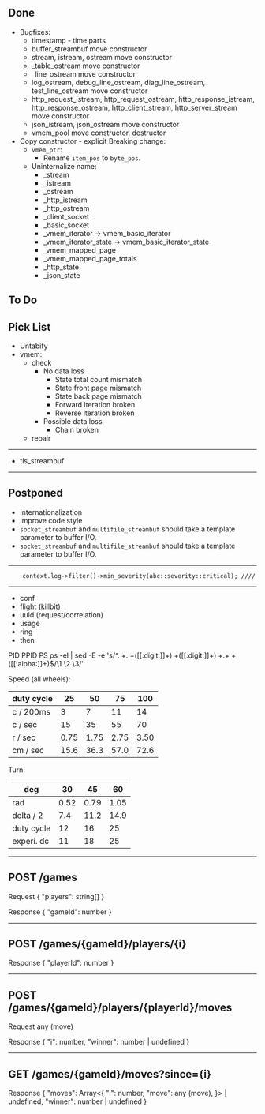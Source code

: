 ## Done
- Bugfixes:
  - timestamp - time parts
  - buffer_streambuf move constructor
  - stream, istream, ostream move constructor
  - _table_ostream move constructor
  - _line_ostream move constructor
  - log_ostream, debug_line_ostream, diag_line_ostream, test_line_ostream move constructor
  - http_request_istream, http_request_ostream, http_response_istream, http_response_ostream, http_client_stream, http_server_stream move constructor
  - json_istream, json_ostream move constructor
  - vmem_pool move constructor, destructor
- Copy constructor - explicit
Breaking change:
  - `vmem_ptr`:
    - Rename `item_pos` to `byte_pos`.
  - Uninternalize name:
    - _stream
    - _istream
    - _ostream
    - _http_istream
    - _http_ostream
    - _client_socket
    - _basic_socket
    - _vmem_iterator -> vmem_basic_iterator
    - _vmem_iterator_state -> vmem_basic_iterator_state
    - _vmem_mapped_page
    - _vmem_mapped_page_totals
    - _http_state
    - _json_state

## To Do
  
## Pick List
 - Untabify
- vmem:
  - check
    - No data loss
      - State total count mismatch
      - State front page mismatch
      - State back page mismatch
      - Forward iteration broken
      - Reverse iteration broken
    - Possible data loss
      - Chain broken
  - repair
---
- tls_streambuf
---

## Postponed
- Internationalization
- Improve code style
- `socket_streambuf` and `multifile_streambuf` should take a <Size> template parameter to buffer I/O.
- `socket_streambuf` and `multifile_streambuf` should take a <Size> template parameter to buffer I/O.

---
		context.log->filter()->min_severity(abc::severity::critical); ////
---


- conf
- flight (killbit)
- uuid (request/correlation)
- usage
- ring
- then


PID PPID PS
ps -el | sed -E -e 's/^. +. +([[:digit:]]+) +([[:digit:]]+) +.+ +([[:alpha:]]+)$/\1 \2 \3/'


Speed (all wheels):
  
duty cycle |   25 |   50 |   75 |  100
---------- |   -- |   -- |   -- |  ---
 c / 200ms |    3 |    7 |   11 |   14
 c / sec   |   15 |   35 |   55 |   70
 r / sec   | 0.75 | 1.75 | 2.75 | 3.50
 cm / sec  | 15.6 | 36.3 | 57.0 | 72.6

Turn:

deg        |   30 |   45 |   60
---        |   -- |   -- |   --
rad        | 0.52 | 0.79 | 1.05
delta / 2  |  7.4 | 11.2 | 14.9
duty cycle |   12 |   16 |   25
experi. dc |   11 |   18 |   25


-----------------------------------------
POST /games
-----------------------------------------
Request
{
  "players": string[]
}

Response
{
  "gameId": number
}

-----------------------------------------
POST /games/{gameId}/players/{i}
-----------------------------------------
Response
{
  "playerId": number
}

-----------------------------------------
POST /games/{gameId}/players/{playerId}/moves
-----------------------------------------
Request
any (move)

Response
{
  "i": number,
  "winner": number | undefined
}

-----------------------------------------
GET /games/{gameId}/moves?since={i}
-----------------------------------------
Response
{
  "moves": Array<{
    "i": number,
    "move": any (move),
  }> | undefined,
  "winner": number | undefined
}
